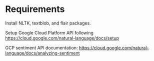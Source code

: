 # Requirements

Install NLTK, textblob, and flair packages.

Setup Google Cloud Platform API following https://cloud.google.com/natural-language/docs/setup

GCP sentiment API documentation: https://cloud.google.com/natural-language/docs/analyzing-sentiment
